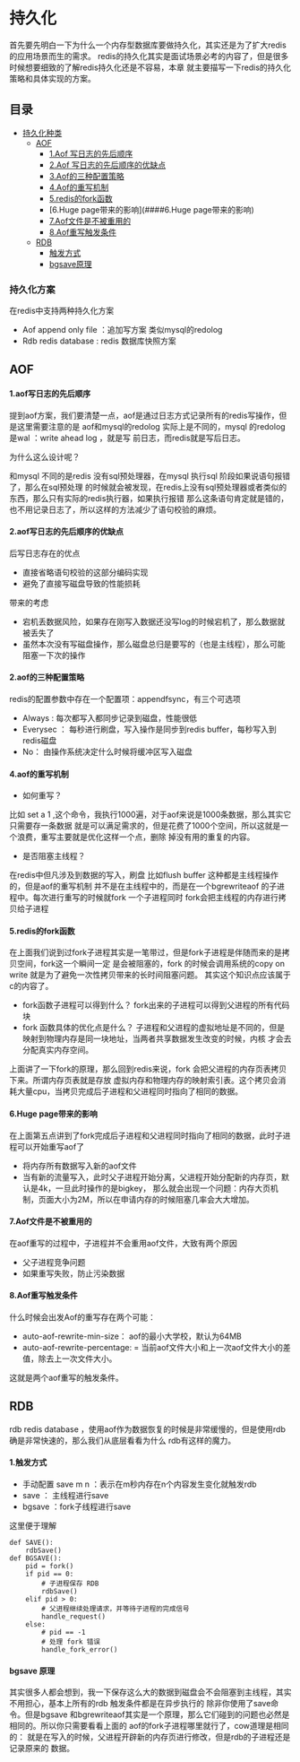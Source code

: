 # 持久化
首先要先明白一下为什么一个内存型数据库要做持久化，其实还是为了扩大redis的应用场景而生的需求。
redis的持久化其实是面试场景必考的内容了，但是很多时候想要细致的了解redis持久化还是不容易，本章
就主要描写一下redis的持久化策略和具体实现的方案。

## 目录
- [持久化种类](###持久化种类)
   - [AOF](###AOF)
        - [1.Aof 写日志的先后顺序](###1.Aof写日志的先后顺序)
        - [2.Aof 写日志的先后顺序的优缺点](###2.aof写日志的先后顺序的优缺点)
        - [3.Aof的三种配置策略](###2.Aof的三种配置策略)
        - [4.Aof的重写机制](###4.aof的重写机制)
        - [5.redis的fork函数](###5.redis的fork函数)
        - [6.Huge page带来的影响](####6.Huge page带来的影响)
        - [7.Aof文件是不被重用的](####7.Aof文件是不被重用的)
        - [8.Aof重写触发条件](###8.Aof重写触发条件)
   - [RDB](###RDB)
        - [触发方式](###触发方式)
        - [bgsave原理](###bgsave原理)



### 持久化方案
在redis中支持两种持久化方案
- Aof append only file ：追加写方案 类似mysql的redolog
- Rdb redis database : redis 数据库快照方案


## AOF

#### 1.aof写日志的先后顺序
提到aof方案，我们要清楚一点，aof是通过日志方式记录所有的redis写操作，但是这里需要注意的是
aof和mysql的redolog 实际上是不同的，mysql 的redolog 是wal ：write ahead log ，就是写
前日志，而redis就是写后日志。

为什么这么设计呢？

和mysql 不同的是redis 没有sql预处理器，在mysql 执行sql 阶段如果说语句报错了，那么在sql预处理
的时候就会被发现，在redis上没有sql预处理器或者类似的东西，那么只有实际的redis执行器，如果执行报错
那么这条语句肯定就是错的，也不用记录日志了，所以这样的方法减少了语句校验的麻烦。

#### 2.aof写日志的先后顺序的优缺点
后写日志存在的优点
- 直接省略语句校验的这部分编码实现
- 避免了直接写磁盘导致的性能损耗

带来的考虑

- 宕机丢数据风险，如果存在刚写入数据还没写log的时候宕机了，那么数据就被丢失了
- 虽然本次没有写磁盘操作，那么磁盘总归是要写的（也是主线程），那么可能阻塞一下次的操作

#### 2.aof的三种配置策略
redis的配置参数中存在一个配置项：appendfsync，有三个可选项
- Always : 每次都写入都同步记录到磁盘，性能很低
- Everysec ： 每秒进行刷盘，写入操作是同步到redis buffer，每秒写入到redis磁盘
- No： 由操作系统决定什么时候将缓冲区写入磁盘

#### 4.aof的重写机制

- 如何重写？

比如 set a 1 ,这个命令，我执行1000遍，对于aof来说是1000条数据，那么其实它只需要存一条数据
就是可以满足需求的，但是花费了1000个空间，所以这就是一个浪费，重写主要就是优化这样一个点，删除
掉没有用的重复的内容。

- 是否阻塞主线程？

在redis中但凡涉及到数据的写入，刷盘 比如flush buffer 这种都是主线程操作的，但是aof的重写机制
并不是在主线程中的，而是在一个bgrewriteaof 的子进程中。每次进行重写的时候就fork 一个子进程同时
fork会把主线程的内存进行拷贝给子进程

#### 5.redis的fork函数
在上面我们说到过fork子进程其实是一笔带过，但是fork子进程是伴随而来的是拷贝空间，fork这一个瞬间一定
是会被阻塞的，fork 的时候会调用系统的copy on write 就是为了避免一次性拷贝带来的长时间阻塞问题。
其实这个知识点应该属于c的内容了。

- fork函数子进程可以得到什么？
fork出来的子进程可以得到父进程的所有代码块
- fork 函数具体的优化点是什么？
子进程和父进程的虚拟地址是不同的，但是映射到物理内存是同一块地址，当两者共享数据发生改变的时候，内核
才会去分配真实内存空间。

上面讲了一下fork的原理，那么回到redis来说，fork 会把父进程的内存页表拷贝下来。所谓内存页表就是存放
虚拟内存和物理内存的映射索引表。这个拷贝会消耗大量cpu，当拷贝完成后子进程和父进程同时指向了相同的数据。

#### 6.Huge page带来的影响
在上面第五点讲到了fork完成后子进程和父进程同时指向了相同的数据，此时子进程可以开始重写aof了
- 将内存所有数据写入新的aof文件
- 当有新的流量写入，此时父子进程开始分离，父进程开始分配新的内存页，默认是4k，一旦此时操作的是bigkey，
那么就会出现一个问题：内存大页机制，页面大小为2M，所以在申请内存的时候阻塞几率会大大增加。

#### 7.Aof文件是不被重用的
在aof重写的过程中，子进程并不会重用aof文件，大致有两个原因

- 父子进程竞争问题
- 如果重写失败，防止污染数据

#### 8.Aof重写触发条件
什么时候会出发Aof的重写存在两个可能：
- auto-aof-rewrite-min-size： aof的最小大学校，默认为64MB
- auto-aof-rewrite-percentage: = 当前aof文件大小和上一次aof文件大小的差值，除去上一次文件大小。

这就是两个aof重写的触发条件。

## RDB
rdb redis database ，使用aof作为数据恢复的时候是非常缓慢的，但是使用rdb确是非常快速的，那么我们从底层看看为什么
rdb有这样的魔力。

#### 1.触发方式
- 手动配置 save m n ：表示在m秒内存在n个内容发生变化就触发rdb
- save ： 主线程进行save
- bgsave ：fork子线程进行save

这里便于理解
````
def SAVE():
    rdbSave()
def BGSAVE():
    pid = fork()
    if pid == 0:
        # 子进程保存 RDB
        rdbSave()
    elif pid > 0:
        # 父进程继续处理请求，并等待子进程的完成信号
        handle_request()
    else:
        # pid == -1
        # 处理 fork 错误
        handle_fork_error()
````

#### bgsave 原理
其实很多人都会想到，我一下保存这么大的数据到磁盘会不会阻塞到主线程，其实不用担心，基本上所有的rdb 触发条件都是在异步执行的
除非你使用了save命令。但是bgsave 和bgrewriteaof其实是一个原理，那么它们碰到的问题也必然是相同的。所以你只需要看看上面的
aof的fork子进程哪里就行了，cow道理是相同的： 就是在写入的时候，父进程开辟新的内存页进行修改，但是rdb的子进程还是记录原来的
数据。




